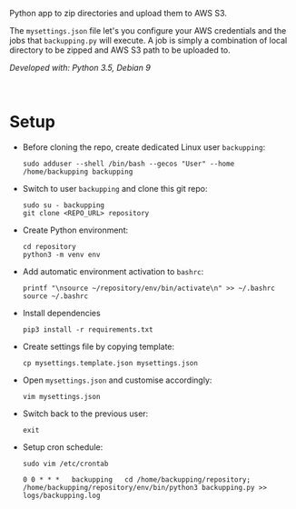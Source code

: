 Python app to zip directories and upload them to AWS S3.

The `mysettings.json` file let's you configure your AWS credentials and the jobs that `backupping.py` will execute. A job is simply a combination of local directory to be zipped and AWS S3 path to be uploaded to.

*Developed with: Python 3.5, Debian 9*

&nbsp;
&nbsp;

# Setup

* Before cloning the repo, create dedicated Linux user `backupping`:
    ```
    sudo adduser --shell /bin/bash --gecos "User" --home /home/backupping backupping
    ```

* Switch to user `backupping` and clone this git repo:
    ```
    sudo su - backupping
    git clone <REPO_URL> repository
    ```

* Create Python environment:
    ```
    cd repository
    python3 -m venv env
    ```

* Add automatic environment activation to `bashrc`:
    ```
    printf "\nsource ~/repository/env/bin/activate\n" >> ~/.bashrc
    source ~/.bashrc
    ```

* Install dependencies
    ```
    pip3 install -r requirements.txt
    ```

* Create settings file by copying template:
    ```
    cp mysettings.template.json mysettings.json
    ```

* Open `mysettings.json` and customise accordingly:
    ```
    vim mysettings.json
    ```

* Switch back to the previous user:
    ```
    exit
    ```

* Setup cron schedule:
    ```
    sudo vim /etc/crontab
    ```

    ```
    0 0 * * *   backupping   cd /home/backupping/repository; /home/backupping/repository/env/bin/python3 backupping.py >> logs/backupping.log
    ```
